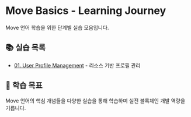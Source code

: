 # Move Basics - Learning Journey

Move 언어 학습을 위한 단계별 실습 모음입니다.

## 📚 실습 목록
- [01. User Profile Management](./01-user-profile/) - 리소스 기반 프로필 관리

## 🎯 학습 목표
Move 언어의 핵심 개념들을 다양한 실습을 통해 학습하며 실전 블록체인 개발 역량을 기릅니다.
